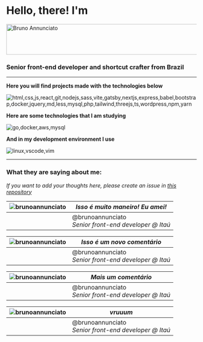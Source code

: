 
# Hello, there! I'm

<img  width="717"  height="81"  alt="Bruno Annunciato"  src="https://github.com/user-attachments/assets/26bb5e4d-d6b4-498e-9eaa-d0d67ef2dd43" />

### Senior front-end developer and shortcut crafter from Brazil

---

**Here you will find projects made with the technologies below**

![html,css,js,react,git,nodejs,sass,vite,gatsby,nextjs,express,babel,bootstrap,docker,jquery,md,less,mysql,php,tailwind,threejs,ts,wordpress,npm,yarn](https://skillicons.dev/icons?i=html,css,js,ts,react,git,nodejs,sass,vite,gatsby,nextjs,express,babel,bootstrap,docker,jest,jquery,md,less,mysql,php,tailwind,threejs,wordpress,npm,yarn)


**Here are some technologies that I am studying**

![go,docker,aws,mysql](https://skillicons.dev/icons?i=go,docker,aws,mysql)

**And in my development environment I use**

![linux,vscode,vim](https://skillicons.dev/icons?i=linux,vscode,vim)

---
### What they are saying about me:
*If you want to add your thoughts here, please create an issue in [this repository](https://github.com/brunoannunciato/brunoannunciato)* <br>

|![brunoannunciato](https://avatars.githubusercontent.com/u/26882104?v=4&s=48)  |*Isso é muito maneiro! Eu amei!* |
|--|--|
|  | @brunoannunciato <br> *Senior front-end developer @ Itaú* | 

|![brunoannunciato](https://avatars.githubusercontent.com/u/26882104?v=4&s=48)  |*Isso é um novo comentário* |
|--|--|
|  | @brunoannunciato <br> *Senior front-end developer @ Itaú* | 

|![brunoannunciato](https://avatars.githubusercontent.com/u/26882104?v=4&s=48)  |*Mais um comentário* |
|--|--|
|  | @brunoannunciato <br> *Senior front-end developer @ Itaú* | 

|![brunoannunciato](https://avatars.githubusercontent.com/u/26882104?v=4&s=48)  |*vruuum* |
|--|--|
|  | @brunoannunciato <br> *Senior front-end developer @ Itaú* | 

